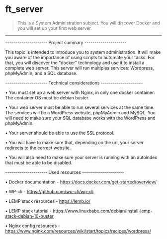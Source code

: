 # ft_server 
> This is a System Administration subject. You will discover Docker and you will set up your first web server.

---

--------------------- Project summary ---------------------

This topic is intended to introduce you to system administration. It will make you aware
of the importance of using scripts to automate your tasks. For that, you will discover
the "docker" technology and use it to install a complete web server. This server will run
multiples services: Wordpress, phpMyAdmin, and a SQL database.

--------------------- Technical considerations ---------------------

• You must set up a web server with Nginx, in only one docker container. The container OS must be debian buster.

• Your web server must be able to run several services at the same time. The services will be a WordPress website, phpMyAdmin and MySQL. You will need to make sure your SQL database works with the WordPress and phpMyAdmin.

• Your server should be able to use the SSL protocol.

• You will have to make sure that, depending on the url, your server redirects to the correct website.

• You will also need to make sure your server is running with an autoindex that must be able to be disabled.

--------------------- Used resources ---------------------

• Docker documentation - https://docs.docker.com/get-started/overview/

• WP-cli - https://github.com/wp-cli/wp-cli

• LEMP stack resources - https://lemp.io/

• LEMP stack tutorial - https://www.linuxbabe.com/debian/install-lemp-stack-debian-10-buster

• Nginx config resources - https://www.nginx.com/resources/wiki/start/topics/recipes/wordpress/

